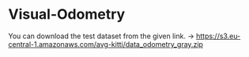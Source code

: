 # Visual-Odometry

You can  download the test dataset from the given link. -> https://s3.eu-central-1.amazonaws.com/avg-kitti/data_odometry_gray.zip
